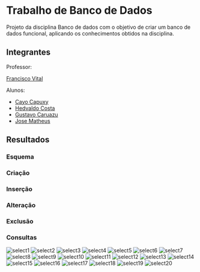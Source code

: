 # Trabalho de Banco de Dados

Projeto da disciplina Banco de dados com o objetivo de criar um banco de dados funcional, aplicando os conhecimentos obtidos na disciplina.

## Integrantes

Professor: 

[Francisco Vital](https://www.linkedin.com/in/francisco-vital-0b5b0021/)

Alunos:

- [Cayo Capuxy](https://github.com/capuxy)
- [Hedvaldo Costa](https://github.com/HedvaldoCosta)
- [Gustavo Caruazu](www.caruazu.com)
- [Jose Matheus](https://github.com/ZeMatheusDev)
	
## Resultados

### Esquema
### Criação
### Inserção
### Alteração
### Exclusão

### Consultas

![select1](./img/select1.jpg)
![select2](./img/select2.jpg)
![select3](./img/select3.jpg)
![select4](./img/select4.jpg)
![select5](./img/select5.jpg)
![select6](./img/select6.jpg)
![select7](./img/select7.jpg)
![select8](./img/select8.jpg)
![select9](./img/select9.jpg)
![select10](./img/select10.jpg)
![select11](./img/select11.jpg)
![select12](./img/select12.jpg)
![select13](./img/select13.jpg)
![select14](./img/select14.jpg)
![select15](./img/select15.jpg)
![select16](./img/select16.jpg)
![select17](./img/select17.jpg)
![select18](./img/select18.jpg)
![select19](./img/select19.jpg)
![select20](./img/select20.jpg)